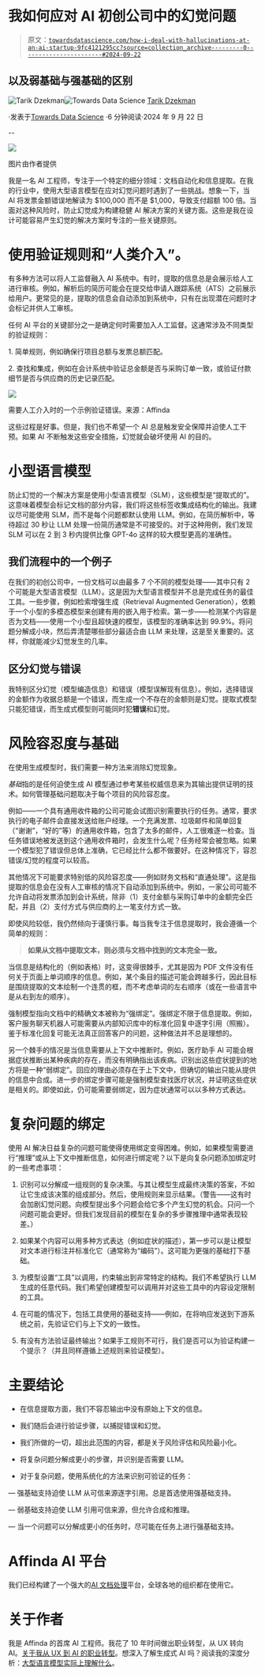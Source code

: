 # 我如何应对 AI 初创公司中的幻觉问题

> 原文：[`towardsdatascience.com/how-i-deal-with-hallucinations-at-an-ai-startup-9fc4121295cc?source=collection_archive---------0-----------------------#2024-09-22`](https://towardsdatascience.com/how-i-deal-with-hallucinations-at-an-ai-startup-9fc4121295cc?source=collection_archive---------0-----------------------#2024-09-22)

## 以及弱基础与强基础的区别

[](https://medium.com/@TarikDzekman?source=post_page---byline--9fc4121295cc--------------------------------)![Tarik Dzekman](https://medium.com/@TarikDzekman?source=post_page---byline--9fc4121295cc--------------------------------)[](https://towardsdatascience.com/?source=post_page---byline--9fc4121295cc--------------------------------)![Towards Data Science](https://towardsdatascience.com/?source=post_page---byline--9fc4121295cc--------------------------------) [Tarik Dzekman](https://medium.com/@TarikDzekman?source=post_page---byline--9fc4121295cc--------------------------------)

·发表于[Towards Data Science](https://towardsdatascience.com/?source=post_page---byline--9fc4121295cc--------------------------------) ·6 分钟阅读·2024 年 9 月 22 日

--

![](img/39ae2c52e7738b8d6311b35c04226fd5.png)

图片由作者提供

我是一名 AI 工程师，专注于一个特定的细分领域：文档自动化和信息提取。在我的行业中，使用大型语言模型在应对幻觉问题时遇到了一些挑战。想象一下，当 AI 将发票金额错误地解读为 $100,000 而不是 $1,000，导致支付超额 100 倍。当面对这种风险时，防止幻觉成为构建稳健 AI 解决方案的关键方面。这些是我在设计可能容易产生幻觉的解决方案时专注的一些关键原则。

# 使用验证规则和“人类介入”。

有多种方法可以将人工监督融入 AI 系统中。有时，提取的信息总是会展示给人工进行审核。例如，解析后的简历可能会在提交给申请人跟踪系统（ATS）之前展示给用户。更常见的是，提取的信息会自动添加到系统中，只有在出现潜在问题时才会标记并供人工审核。

任何 AI 平台的关键部分之一是确定何时需要加入人工监督。这通常涉及不同类型的验证规则：

1\. 简单规则，例如确保行项目总额与发票总额匹配。

2\. 查找和集成，例如在会计系统中验证总金额是否与采购订单一致，或验证付款细节是否与供应商的历史记录匹配。

![](img/d374b961f36a3502d81dcd65f1450504.png)

需要人工介入时的一个示例验证错误。来源：Affinda

这些过程是好事。但是，我们也不希望一个 AI 总是触发安全保障并迫使人工干预。如果 AI 不断触发这些安全措施，幻觉就会破坏使用 AI 的目的。

# 小型语言模型

防止幻觉的一个解决方案是使用小型语言模型（SLM），这些模型是“提取式的”。这意味着模型会标记文档的部分内容，我们将这些标签收集成结构化的输出。我建议尽可能使用 SLM，而不是每个问题都默认使用 LLM。例如，在简历解析中，等待超过 30 秒让 LLM 处理一份简历通常是不可接受的。对于这种用例，我们发现 SLM 可以在 2 到 3 秒内提供比像 GPT-4o 这样的较大模型更高的准确性。

## 我们流程中的一个例子

在我们的初创公司中，一份文档可以由最多 7 个不同的模型处理——其中只有 2 个可能是大型语言模型（LLM）。这是因为大型语言模型并不总是完成任务的最佳工具。一些步骤，例如检索增强生成（Retrieval Augmented Generation），依赖于一个小型的多模态模型来创建有用的嵌入用于检索。第一步——检测某个内容是否为文档——使用一个小型且超快速的模型，该模型的准确率达到 99.9%。将问题分解成小块，然后弄清楚哪些部分最适合由 LLM 来处理，这是至关重要的。这样，你就能减少幻觉发生的几率。

## 区分幻觉与错误

我特别区分幻觉（模型编造信息）和错误（模型误解现有信息）。例如，选择错误的金额作为收据总额是一个错误，而生成一个不存在的金额则是幻觉。提取式模型只能犯错误，而生成式模型则可能同时犯**错误**和幻觉。

# 风险容忍度与基础

在使用生成模型时，我们需要一种方法来消除幻觉现象。

*基础*指的是任何迫使生成 AI 模型通过参考某些权威信息来为其输出提供证明的技术。如何管理基础问题取决于每个项目的风险容忍度。

例如——一个具有通用收件箱的公司可能会试图识别需要执行的任务。通常，要求执行的电子邮件会直接发送给账户经理。一个充满发票、垃圾邮件和简单回复（“谢谢”，“好的”等）的通用收件箱，包含了太多的邮件，人工很难逐一检查。当任务错误地被发送到这个通用收件箱时，会发生什么呢？任务经常会被忽略。如果一个模型犯了错误但总体上准确，它已经比什么都不做要好。在这种情况下，容忍错误/幻觉的程度可以较高。

其他情况下可能要求特别低的风险容忍度——例如财务文档和“直通处理”。这是指提取的信息会在没有人工审核的情况下自动添加到系统中。例如，一家公司可能不允许自动将发票添加到会计系统，除非（1）支付金额与采购订单中的金额完全匹配，并且（2）支付方式与供应商的上一笔支付方式一致。

即使风险较低，我仍然倾向于谨慎行事。每当我专注于信息提取时，我会遵循一个简单的规则：

> **如果从文档中提取文本，则必须与文档中找到的文本完全一致。**

当信息是结构化的（例如表格）时，这变得很棘手，尤其是因为 PDF 文件没有任何关于页面上单词顺序的信息。例如，某个条目的描述可能会跨越多行，因此目标是围绕提取的文本绘制一个连贯的框，而不考虑单词的左右顺序（或在一些语言中是从右到左的顺序）。

强制模型指向文档中的精确文本被称为“强绑定”。强绑定不限于信息提取。例如，客户服务聊天机器人可能需要从内部知识库中的标准化回复中逐字引用（照搬）。鉴于标准化回复可能无法真正回答客户的问题，这种做法并不总是理想的。

另一个棘手的情况是当信息需要从上下文中推断时。例如，医疗助手 AI 可能会根据症状推断出某种疾病的存在，而没有明确指出该疾病。识别出这些症状提到的地方将是一种“弱绑定”。回应的理由必须存在于上下文中，但确切的输出只能从提供的信息中合成。进一步的绑定步骤可能是强制模型查找医疗状况，并证明这些症状是相关的。即使如此，仍可能需要弱绑定，因为症状通常可以以多种方式表达。

# 复杂问题的绑定

使用 AI 解决日益复杂的问题可能使得使用绑定变得困难。例如，如果模型需要进行“推理”或从上下文中推断信息，如何进行绑定呢？以下是向复杂问题添加绑定时的一些考虑事项：

1.  识别可以分解成一组规则的复杂决策。与其让模型生成最终决策的答案，不如让它生成该决策的组成部分。然后，使用规则来显示结果。（警告——这有时会加剧幻觉问题。向模型提出多个问题会给它多个产生幻觉的机会。只问一个问题可能会更好。但我们发现目前的模型在复杂的多步骤推理中通常表现较差。）

1.  如果某个内容可以用多种方式表达（例如症状的描述），第一步可以是让模型对文本进行标注并标准化它（通常称为“编码”）。这可能为更强的基础打下基础。

1.  为模型设置“工具”以调用，约束输出到非常特定的结构。我们不希望执行 LLM 生成的任意代码。我们希望创建模型可以调用并对这些工具中的内容设定限制的工具。

1.  在可能的情况下，包括工具使用的基础支持——例如，在将响应发送到下游系统之前，先验证它们与上下文的一致性。

1.  有没有方法验证最终输出？如果手工规则不可行，我们是否可以为验证构建一个提示？（并且同样遵循上述规则来验证模型）。

# 主要结论

+   在信息提取方面，我们不容忍输出中没有原始上下文的信息。

+   我们随后会进行验证步骤，以捕捉错误和幻觉。

+   我们所做的一切，超出此范围的内容，都是关于风险评估和风险最小化。

+   将复杂问题分解成更小的步骤，并识别是否需要 LLM。

+   对于复杂问题，使用系统化的方法来识别可验证的任务：

— 强基础支持迫使 LLM 从可信来源逐字引用。总是首选使用强基础支持。

— 弱基础支持迫使 LLM 引用可信来源，但允许合成和推理。

— 当一个问题可以分解成更小的任务时，尽可能在任务上进行强基础支持。

# **Affinda AI 平台**

我们已经构建了一个强大的[AI 文档处理](https://www.affinda.com/platform)平台，全球各地的组织都在使用它。

# 关于作者

我是 Affinda 的首席 AI 工程师。我花了 10 年时间做出职业转型，从 UX 转向 AI。[关于我从 UX 到 AI 的职业转型](https://medium.com/@TarikDzekman/my-career-change-to-ai-from-ux-b1ed6690c09a)。想深入了解生成式 AI 吗？阅读我的深度分析：[大型语言模型实际上理解什么](https://medium.com/towards-data-science/what-do-large-language-models-understand-befdb4411b77)。
